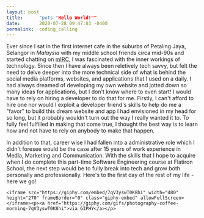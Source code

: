 ```yaml
---
layout: post
title:      "puts "Hello World!""
date:       2020-07-28 09:47:03 -0400
permalink:  coding_calling
---
```



Ever since I sat in the first internet cafe in the suburbs of Petaling Jaya, Selangor in *Malaysia* with my middle school friends circa mid-90s and started chatting on [mIRC](http://https://www.mirc.com/), I was fascinated with the inner workings of technology. Since then I have always been reletively tech savvy, but felt the need to delve deeper into the more technical side of what is behind the social media platforms, websites, and applications that I used on a daily. I had always dreamed of developing my own website and jotted down so many ideas for applications, but I don't know where to even start! I would have to rely on hiring a developer to do that for me. Firstly, I can't afford to hire one nor would I exploit a developer friend's skills to help do me a "favor" to build this dream website and app I had envisioned in my head for so long, but it probably wouldn't turn out the way I really wanted it to. To fully feel fulfilled in making that come true, I thought the best way is to learn how and not have to rely on anybody to make that happen. 

In addition to that, career wise I had fallen into a administrative role which I didn't foresee would be the case after 15 years of work experience in Media, Marketing and Communication. With the skills that I hope to acquire when I do complete this part-time Software Engineering course at Flatiron School, the next step would be to fully break into tech and grow both personally and professionally. Here's to the first day of the rest of my life - here we go!

```
<iframe src="https://giphy.com/embed/7qV3yswT0K8hi" width="480" height="270" frameBorder="0" class="giphy-embed" allowFullScreen></iframe><p><a href="https://giphy.com/gifs/photography-coffee-morning-7qV3yswT0K8hi">via GIPHY</a></p>
```


